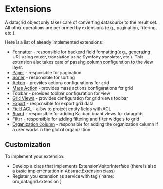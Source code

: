 <a id="customize-datagrid-extensions"></a>

# Extensions

A datagrid object only takes care of converting datasource to the result set. All other operations are performed by extensions (e.g., pagination, filtering, etc.).

Here is a list of already implemented extensions:

- [Formatter](formatter.md#customize-datagrids-extensions-formatter) - responsible for backend field formatting(e.g., generating URL using router, translation using Symfony translator, etc.). This extension also takes care of passing column configuration to the view layer.
- [Pager](pager.md#customize-datagrid-extensions-pager) - responsible for pagination
- [Sorter](sorter.md#customize-datagrids-extensions-sorters) - responsible for sorting
- [Action](action.md#customize-datagrids-extensions-action) - provides actions configurations for grid
- [Mass Action](mass-action.md#customize-datagrid-extensions-mass-action) - provides mass actions configurations for grid
- [Toolbar](toolbar.md#customize-datagrid-extensions-toolbar) - provides toolbar configuration for view
- [Grid Views](grid-views.md#customize-datagrids-extensions-grid-views) - provides configuration for grid views toolbar
- [Export](export.md#customize-datagrids-extensions-export) - responsible for export grid data
- [Field ACL](field-acl.md#customize-datagrids-extensions-acl) - allow to protect entity fields with ACL
- [Board](board.md#customize-datagrids-extensions-board) - responsible for adding Kanban board views for datagrids
- [Filter](../../../../../bundles/platform/FilterBundle/grid-extension.md#backend-entities-filters-grid-extension) - responsible for adding filtering and filter widgets to grid
- [Organization Column](organization-column.md#customize-datagrids-extensions-organization-column) - responsible for adding the organization column if a user works in the global organization

## Customization

To implement your extension:

- Develop a class that implements ExtensionVisitorInterface (there is also a basic implementation in AbstractExtension class)
- Register you extension as service with tag { name: oro_datagrid.extension }
